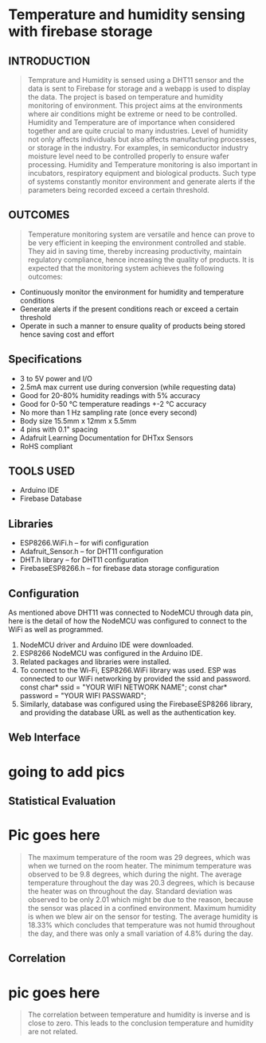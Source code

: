 # Temperature and humidity sensing with firebase storage

## INTRODUCTION
> Temprature and Humidity is sensed using a DHT11 sensor and the data is sent to Firebase for storage and a webapp is used to display the data. The project is based on temperature and humidity monitoring of environment. This project aims at the environments where air conditions might be extreme or need to be controlled. Humidity and Temperature are of importance when considered together and are quite crucial to many industries. Level of humidity not only affects individuals but also affects manufacturing processes, or storage in the industry. For examples, in semiconductor industry moisture level need to be controlled properly to ensure wafer processing. Humidity and Temperature monitoring is also important in incubators, respiratory equipment and biological products. Such type of systems constantly monitor environment and generate alerts if the parameters being recorded exceed a certain threshold.

## OUTCOMES
> Temperature monitoring system are versatile and hence can prove to be very efficient in keeping the environment controlled and stable. They aid in saving time, thereby increasing productivity, maintain regulatory compliance, hence increasing the quality of products. It is expected that the monitoring system achieves the following outcomes: 

* Continuously monitor the environment for humidity and temperature conditions
* Generate alerts if the present conditions reach or exceed a certain threshold
* Operate in such a manner to ensure quality of products being stored hence saving cost and effort

## Specifications
* 3 to 5V power and I/O
* 2.5mA max current use during conversion (while requesting data)
* Good for 20-80% humidity readings with 5% accuracy
* Good for 0-50 °C temperature readings +-2 °C accuracy
* No more than 1 Hz sampling rate (once every second)
* Body size 15.5mm x 12mm x 5.5mm
* 4 pins with 0.1" spacing
* Adafruit Learning Documentation for DHTxx Sensors
* RoHS compliant

## TOOLS USED
* Arduino IDE
* Firebase Database

## Libraries
* ESP8266.WiFi.h – for wifi configuration
* Adafruit_Sensor.h – for DHT11 configuration
* DHT.h library – for DHT11 configuration
* FirebaseESP8266.h – for firebase data storage configuration

## Configuration 
As mentioned above DHT11 was connected to NodeMCU through data pin, here is the
detail of how the NodeMCU was configured to connect to the WiFi as well as
programmed.
1. NodeMCU driver and Arduino IDE were downloaded.
2. ESP8266 NodeMCU was configured in the Arduino IDE.
3. Related packages and libraries were installed.
4. To connect to the Wi-Fi, ESP8266.WiFi library was used. ESP was connected to our WiFi networking by provided the ssid and password.
const char* ssid = "YOUR WIFI NETWORK NAME";
const char* password = "YOUR WIFI PASSWARD";
5. Similarly, database was configured using the FirebaseESP8266 library, and providing
the database URL as well as the authentication key.


## Web Interface

# going to add pics

## Statistical Evaluation
# Pic goes here
> The maximum temperature of the room was 29 degrees, which was when we turned on the room heater. The minimum temperature was observed to be 9.8 degrees, which during the night. The average temperature throughout the day was 20.3 degrees, which is because the heater was on throughout the day. Standard deviation was observed to be only 2.01 which might be due to the reason, because the sensor was placed in a confined environment. Maximum humidity is when we blew air on the sensor for testing. The average humidity is 18.33% which concludes that temperature was not humid throughout the day, and there was only a small variation of 4.8% during the day.

## Correlation
# pic goes here
> The correlation between temperature and humidity is inverse and is close to zero. This leads to the
conclusion temperature and humidity are not related.